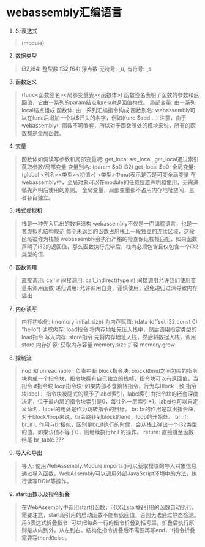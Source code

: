 # webassembly汇编语言
1. S-表达式
> (module)

2. 数据类型
> i32,i64: 整型数
> f32,f64: 浮点数
> 无符号: _u, 有符号: _s

3. 函数定义
> (func<函数签名><局部变量表><函数体>)
> 函数签名表明了函数的参数和返回值，它由一系列的param结点和result返回值构成。
> 局部变量: 由一系列local结点组成
> 函数体: 由一系列汇编指令构成
> 函数别名: webassembly可以在func后增加一个以$开头的名字，例如(func $add ...)
> 注意，由于webassembly中函数不可嵌套，所以对于函数所处的模块来说，所有的函数都是全局函数。

4. 变量
> 函数体如何读写参数和局部变量呢: get_local set_local, get_local通过索引获取参数/局部变量
> 变量别名: (param $p0 i32) get_local $p0;
> 全局变量: (global <别名><类型><初值>)  <类型>中mut表示是否是可变全局变量
> 在webassembly中，全局对象可以在module的任意位置声明和使用，无需遵循先声明后使用的原则。
> 全局变量，局部变量都不占用内存地址空间，三者各自独立。

5. 栈式虚拟机
> 栈是一种先入后出的数据结构
> webassembly不仅是一门编程语言，也是一套虚拟机结构规范
> 每个未返回的函数占用栈上一段独立的连续区域，这段区域被称为栈帧
> webassembly会执行严格的检查保证栈帧匹配，如果函数声明了i32的返回值，那么函数执行完毕后，栈内必须包含且仅包含一个i32类型的值.

6. 函数调用
> 直接调用: call n
> 间接调用: call_indirect(type n) 间接调用允许我们使用变量来调用函数
> 递归调用: 允许调用自身，谨慎使用，避免递归过深导致内存溢出

7. 内存读写
> 内存初始化: (memory initial_size)
> 为内存赋值: (data (offset i32.const 0) "hello")
> 读取内存: load指令 将内存地址先压入栈中，然后调用指定类型的load指令
> 写入内存: store指令 先将内存地址入栈，然后将数据入栈，调用store
> 内存扩容: 获取内存容量 memory.size 扩容 memory.grow

8. 控制流
> nop 和 unreachable : 负责中断
> block指令块: block和end之间包围的指令块构成一个指令块，指令块拥有自己独立的栈帧，指令块可以有返回值，当指令
> if指令块
> loop指令块: 如果内部不含跳转指令，行为与Block一致
> 指令块label： 指令块被隐式的赋予了label索引，label索引由指令块的嵌套深度决定，位于最内层的指令块索引是0，每往外一层索引+1，label也可以自定义命名，label的用处是作为跳转指令的目标。
> br: br的作用是跳出指令块，对于block/loop来说，br会跳转到block的end，loop的开始处。
> br_if: br_if L 作用与br相似，区别是br_if执行的时候，会从栈上弹出一个i32类型的值，如果该值不等于0，则继续执行br L的操作。
> return: 直接跳至函数结尾
> br_table ???

9. 导入和导出
> 导入: 使用WebAssembly.Module.imports()可以获取模块的导入对象信息
> 通过导入函数，WebAssembly可以调用外部JavaScript环境中的方法，执行读写DOM等操作。

9. start函数以及指令折叠
> 在WebAssembly中调用start()函数，可以让start段引用的函数自动执行。需要注意，start段引用的启动函数不能有返回值，否则无法通过静态检测。
> 用S表达式折叠指令: 可以把每条一行的指令折叠到括号里，折叠后执行原则是从内到外，从左到右。结构化指令折叠后不需要再写end，if指令折叠需要写then和else。